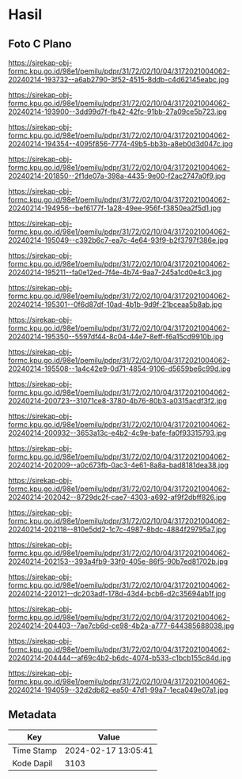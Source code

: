 # Hasil

## Foto C Plano

https://sirekap-obj-formc.kpu.go.id/98e1/pemilu/pdpr/31/72/02/10/04/3172021004062-20240214-193732--a6ab2790-3f52-4515-8ddb-c4d62145eabc.jpg

https://sirekap-obj-formc.kpu.go.id/98e1/pemilu/pdpr/31/72/02/10/04/3172021004062-20240214-193900--3dd99d7f-fb42-42fc-91bb-27a09ce5b723.jpg

https://sirekap-obj-formc.kpu.go.id/98e1/pemilu/pdpr/31/72/02/10/04/3172021004062-20240214-194354--4095f856-7774-49b5-bb3b-a8eb0d3d047c.jpg

https://sirekap-obj-formc.kpu.go.id/98e1/pemilu/pdpr/31/72/02/10/04/3172021004062-20240214-201850--2f1de07a-398a-4435-9e00-f2ac2747a0f9.jpg

https://sirekap-obj-formc.kpu.go.id/98e1/pemilu/pdpr/31/72/02/10/04/3172021004062-20240214-194956--bef6177f-1a28-49ee-956f-f3850ea2f5d1.jpg

https://sirekap-obj-formc.kpu.go.id/98e1/pemilu/pdpr/31/72/02/10/04/3172021004062-20240214-195049--c392b6c7-ea7c-4e64-93f9-b2f3797f386e.jpg

https://sirekap-obj-formc.kpu.go.id/98e1/pemilu/pdpr/31/72/02/10/04/3172021004062-20240214-195211--fa0e12ed-7f4e-4b74-9aa7-245a1cd0e4c3.jpg

https://sirekap-obj-formc.kpu.go.id/98e1/pemilu/pdpr/31/72/02/10/04/3172021004062-20240214-195301--0f6d87df-10ad-4b1b-9d9f-21bceaa5b8ab.jpg

https://sirekap-obj-formc.kpu.go.id/98e1/pemilu/pdpr/31/72/02/10/04/3172021004062-20240214-195350--5597df44-8c04-44e7-8eff-f6a15cd9910b.jpg

https://sirekap-obj-formc.kpu.go.id/98e1/pemilu/pdpr/31/72/02/10/04/3172021004062-20240214-195508--1a4c42e9-0d71-4854-9106-d5659be6c99d.jpg

https://sirekap-obj-formc.kpu.go.id/98e1/pemilu/pdpr/31/72/02/10/04/3172021004062-20240214-200723--31071ce8-3780-4b76-80b3-a0315acdf3f2.jpg

https://sirekap-obj-formc.kpu.go.id/98e1/pemilu/pdpr/31/72/02/10/04/3172021004062-20240214-200932--3653a13c-e4b2-4c9e-bafe-fa0f93315793.jpg

https://sirekap-obj-formc.kpu.go.id/98e1/pemilu/pdpr/31/72/02/10/04/3172021004062-20240214-202009--a0c673fb-0ac3-4e61-8a8a-bad8181dea38.jpg

https://sirekap-obj-formc.kpu.go.id/98e1/pemilu/pdpr/31/72/02/10/04/3172021004062-20240214-202042--8729dc2f-cae7-4303-a692-af9f2dbff826.jpg

https://sirekap-obj-formc.kpu.go.id/98e1/pemilu/pdpr/31/72/02/10/04/3172021004062-20240214-202118--810e5dd2-1c7c-4987-8bdc-4884f29795a7.jpg

https://sirekap-obj-formc.kpu.go.id/98e1/pemilu/pdpr/31/72/02/10/04/3172021004062-20240214-202153--393a4fb9-33f0-405e-86f5-90b7ed81702b.jpg

https://sirekap-obj-formc.kpu.go.id/98e1/pemilu/pdpr/31/72/02/10/04/3172021004062-20240214-220121--dc203adf-178d-43d4-bcb6-d2c35694ab1f.jpg

https://sirekap-obj-formc.kpu.go.id/98e1/pemilu/pdpr/31/72/02/10/04/3172021004062-20240214-204403--7ae7cb6d-ce98-4b2a-a777-644385688038.jpg

https://sirekap-obj-formc.kpu.go.id/98e1/pemilu/pdpr/31/72/02/10/04/3172021004062-20240214-204444--af69c4b2-b6dc-4074-b533-c1bcb155c84d.jpg

https://sirekap-obj-formc.kpu.go.id/98e1/pemilu/pdpr/31/72/02/10/04/3172021004062-20240214-194059--32d2db82-ea50-47d1-99a7-1eca049e07a1.jpg


## Metadata

| Key        | Value               |
| ---------- | ------------------- |
| Time Stamp | 2024-02-17 13:05:41 |
| Kode Dapil | 3103                |



